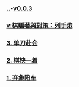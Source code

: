 ### [..](..)-[v0.0.3](https://github.com/littleflute/cchess/edit/master/ref/pu/PianZhaoYuDuiCe/4/readme.md)
### [v:棋騙著與對策：列手炮](https://www.youtube.com/watch?v=1Fyi8laBkNM)
### [3. 单刀赴会](3)
### [2. 棋快一着](2)
### [1. 弃象陷车](1)

